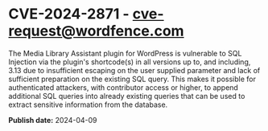 # CVE-2024-2871 - cve-request@wordfence.com

The Media Library Assistant plugin for WordPress is vulnerable to SQL Injection via the plugin's shortcode(s) in all versions up to, and including, 3.13 due to insufficient escaping on the user supplied parameter and lack of sufficient preparation on the existing SQL query.  This makes it possible for authenticated attackers, with contributor access or higher, to append additional SQL queries into already existing queries that can be used to extract sensitive information from the database.

**Publish date:** 2024-04-09
